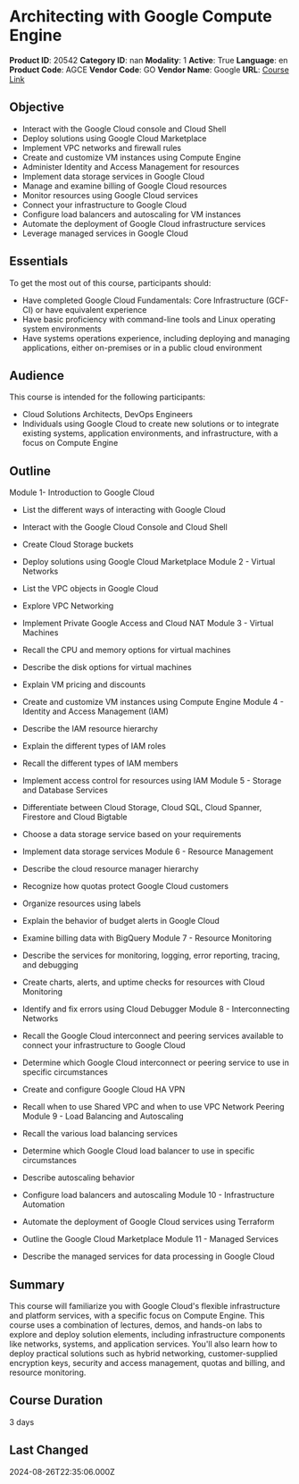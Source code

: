 # Architecting with Google Compute Engine

**Product ID**: 20542
**Category ID**: nan
**Modality**: 1
**Active**: True
**Language**: en
**Product Code**: AGCE
**Vendor Code**: GO
**Vendor Name**: Google
**URL**: [Course Link](https://www.fastlaneus.com/course/google-agce)

## Objective
- Interact with the Google Cloud console and Cloud Shell
- Deploy solutions using Google Cloud Marketplace
- Implement VPC networks and firewall rules
- Create and customize VM instances using Compute Engine
- Administer Identity and Access Management for resources
- Implement data storage services in Google Cloud
- Manage and examine billing of Google Cloud resources
- Monitor resources using Google Cloud services
- Connect your infrastructure to Google Cloud
- Configure load balancers and autoscaling for VM instances
- Automate the deployment of Google Cloud infrastructure services
- Leverage managed services in Google Cloud

## Essentials
To get the most out of this course, participants should:


- Have completed Google Cloud Fundamentals: Core Infrastructure (GCF-CI) or have equivalent experience
- Have basic proficiency with command-line tools and Linux operating system environments
- Have systems operations experience, including deploying and managing applications, either on-premises or in a public cloud environment

## Audience
This course is intended for the following participants:


- Cloud Solutions Architects, DevOps Engineers
- Individuals using Google Cloud to create new solutions or to integrate existing systems, application environments, and infrastructure, with a focus on Compute Engine

## Outline
Module 1- Introduction to Google Cloud


- List the different ways of interacting with Google Cloud
- Interact with the Google Cloud Console and Cloud Shell
- Create Cloud Storage buckets
- Deploy solutions using Google Cloud Marketplace
Module 2 - Virtual Networks


- List the VPC objects in Google Cloud
- Explore VPC Networking
- Implement Private Google Access and Cloud NAT
Module 3 - Virtual Machines


- Recall the CPU and memory options for virtual machines
- Describe the disk options for virtual machines
- Explain VM pricing and discounts
- Create and customize VM instances using Compute Engine
Module 4 - Identity and Access Management (IAM)


- Describe the IAM resource hierarchy
- Explain the different types of IAM roles
- Recall the different types of IAM members
- Implement access control for resources using IAM
Module 5 - Storage and Database Services


- Differentiate between Cloud Storage, Cloud SQL, Cloud Spanner, Firestore and Cloud Bigtable
- Choose a data storage service based on your requirements
- Implement data storage services
Module 6 - Resource Management


- Describe the cloud resource manager hierarchy
- Recognize how quotas protect Google Cloud customers
- Organize resources using labels
- Explain the behavior of budget alerts in Google Cloud
- Examine billing data with BigQuery
Module 7 - Resource Monitoring


- Describe the services for monitoring, logging, error reporting, tracing, and debugging
- Create charts, alerts, and uptime checks for resources with Cloud Monitoring
- Identify and fix errors using Cloud Debugger
Module 8 - Interconnecting Networks


- Recall the Google Cloud interconnect and peering services available to connect your infrastructure to Google Cloud
- Determine which Google Cloud interconnect or peering service to use in specific circumstances
- Create and configure Google Cloud HA VPN
- Recall when to use Shared VPC and when to use VPC Network Peering
Module 9 - Load Balancing and Autoscaling


- Recall the various load balancing services
- Determine which Google Cloud load balancer to use in specific circumstances
- Describe autoscaling behavior
- Configure load balancers and autoscaling
Module 10 - Infrastructure Automation


- Automate the deployment of Google Cloud services using Terraform
- Outline the Google Cloud Marketplace
Module 11 - Managed Services


- Describe the managed services for data processing in Google Cloud

## Summary
This course will familiarize you with Google Cloud's flexible infrastructure and platform services, with a specific focus on Compute Engine. This course uses a combination of lectures, demos, and hands-on labs to explore and deploy solution elements, including infrastructure components like networks, systems, and application services. You'll also learn how to deploy practical solutions such as hybrid networking, customer-supplied encryption keys, security and access management, quotas and billing, and resource monitoring.

## Course Duration
3 days

## Last Changed
2024-08-26T22:35:06.000Z
